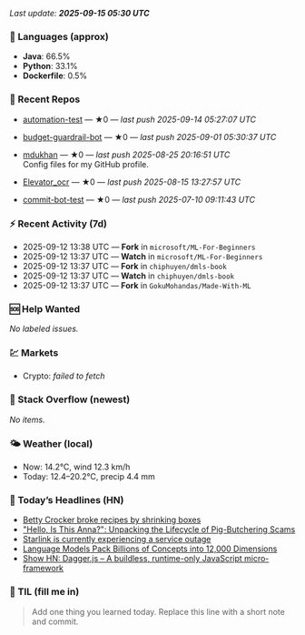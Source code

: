 

<!-- DAILY-SECTION:START -->
_Last update: **2025-09-15 05:30 UTC**_


### 🧪 Languages (approx)
- **Java**: 66.5%
- **Python**: 33.1%
- **Dockerfile**: 0.5%

### 🔧 Recent Repos
- [automation-test](https://github.com/mdukhan/automation-test) — ★0 — _last push 2025-09-14 05:27:07 UTC_  
  
- [budget-guardrail-bot](https://github.com/mdukhan/budget-guardrail-bot) — ★0 — _last push 2025-09-01 05:30:37 UTC_  
  
- [mdukhan](https://github.com/mdukhan/mdukhan) — ★0 — _last push 2025-08-25 20:16:51 UTC_  
  Config files for my GitHub profile.
- [Elevator_ocr](https://github.com/mdukhan/Elevator_ocr) — ★0 — _last push 2025-08-15 13:27:57 UTC_  
  
- [commit-bot-test](https://github.com/mdukhan/commit-bot-test) — ★0 — _last push 2025-07-10 09:11:43 UTC_  
  

### ⚡ Recent Activity (7d)
- 2025-09-12 13:38 UTC — **Fork** in `microsoft/ML-For-Beginners`
- 2025-09-12 13:37 UTC — **Watch** in `microsoft/ML-For-Beginners`
- 2025-09-12 13:37 UTC — **Fork** in `chiphuyen/dmls-book`
- 2025-09-12 13:37 UTC — **Watch** in `chiphuyen/dmls-book`
- 2025-09-12 13:37 UTC — **Fork** in `GokuMohandas/Made-With-ML`

### 🆘 Help Wanted
_No labeled issues._

### 💹 Markets
- Crypto: _failed to fetch_

### 🧩 Stack Overflow (newest)
_No items._

### 🌤️ Weather (local)
- Now: 14.2°C, wind 12.3 km/h
- Today: 12.4–20.2°C, precip 4.4 mm

### 📰 Today’s Headlines (HN)
- [Betty Crocker broke recipes by shrinking boxes](https://www.sdstate.edu/news/2025/08/can-grapevines-help-slow-plastic-waste-problem)
- [&quot;Hello, Is This Anna?&quot;: Unpacking the Lifecycle of Pig-Butchering Scams](https://www.cubbyathome.com/boxed-cake-mix-sizes-have-shrunk-80045058)
- [Starlink is currently experiencing a service outage](https://arxiv.org/abs/2503.20821)
- [Language Models Pack Billions of Concepts into 12,000 Dimensions](https://www.starlink.com/)
- [Show HN: Dagger.js – A buildless, runtime-only JavaScript micro-framework](https://nickyoder.com/johnson-lindenstrauss/)

### 🧠 TIL (fill me in)
> Add one thing you learned today. Replace this line with a short note and commit.

<!-- DAILY-SECTION:END -->

